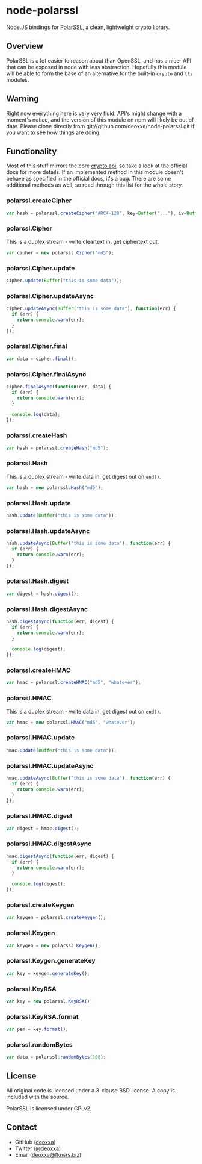 node-polarssl
=============

Node.JS bindings for [PolarSSL](https://polarssl.org/), a clean, lightweight
crypto library.

Overview
--------

PolarSSL is a lot easier to reason about than OpenSSL, and has a nicer API that
can be exposed in node with less abstraction. Hopefully this module will be able
to form the base of an alternative for the built-in `crypto` and `tls` modules.

Warning
-------

Right now everything here is very very fluid. API's might change with a moment's
notice, and the version of this module on npm will likely be out of date. Please
clone directly from git://github.com/deoxxa/node-polarssl.git if you want to see
how things are doing.

Functionality
-------------

Most of this stuff mirrors the core [crypto api](http://nodejs.org/docs/latest/api/crypto.html),
so take a look at the official docs for more details. If an implemented method
in this module doesn't behave as specified in the official docs, it's a bug.
There are some additional methods as well, so read through this list for the
whole story.

### polarssl.createCipher

```js
var hash = polarssl.createCipher("ARC4-128", key=Buffer("..."), iv=Buffer("..."), mode=0);
```

### polarssl.Cipher

This is a duplex stream - write cleartext in, get ciphertext out.

```js
var cipher = new polarssl.Cipher("md5");
```

### polarssl.Cipher.update

```js
cipher.update(Buffer("this is some data"));
```

### polarssl.Cipher.updateAsync

```js
cipher.updateAsync(Buffer("this is some data"), function(err) {
  if (err) {
    return console.warn(err);
  }
});
```

### polarssl.Cipher.final

```js
var data = cipher.final();
```

### polarssl.Cipher.finalAsync

```js
cipher.finalAsync(function(err, data) {
  if (err) {
    return console.warn(err);
  }

  console.log(data);
});
```

### polarssl.createHash

```js
var hash = polarssl.createHash("md5");
```

### polarssl.Hash

This is a duplex stream - write data in, get digest out on `end()`.

```js
var hash = new polarssl.Hash("md5");
```

### polarssl.Hash.update

```js
hash.update(Buffer("this is some data"));
```

### polarssl.Hash.updateAsync

```js
hash.updateAsync(Buffer("this is some data"), function(err) {
  if (err) {
    return console.warn(err);
  }
});
```

### polarssl.Hash.digest

```js
var digest = hash.digest();
```

### polarssl.Hash.digestAsync

```js
hash.digestAsync(function(err, digest) {
  if (err) {
    return console.warn(err);
  }

  console.log(digest);
});
```

### polarssl.createHMAC

```js
var hmac = polarssl.createHMAC("md5", "whatever");
```

### polarssl.HMAC

This is a duplex stream - write data in, get digest out on `end()`.

```js
var hmac = new polarssl.HMAC("md5", "whatever");
```

### polarssl.HMAC.update

```js
hmac.update(Buffer("this is some data"));
```

### polarssl.HMAC.updateAsync

```js
hmac.updateAsync(Buffer("this is some data"), function(err) {
  if (err) {
    return console.warn(err);
  }
});
```

### polarssl.HMAC.digest

```js
var digest = hmac.digest();
```

### polarssl.HMAC.digestAsync

```js
hmac.digestAsync(function(err, digest) {
  if (err) {
    return console.warn(err);
  }

  console.log(digest);
});
```

### polarssl.createKeygen

```js
var keygen = polarssl.createKeygen();
```

### polarssl.Keygen

```js
var keygen = new polarssl.Keygen();
```

### polarssl.Keygen.generateKey

```js
var key = keygen.generateKey();
```

### polarssl.KeyRSA

```js
var key = new polarssl.KeyRSA();
```

### polarssl.KeyRSA.format

```js
var pem = key.format();
```

### polarssl.randomBytes

```js
var data = polarssl.randomBytes(100);
```

License
-------

All original code is licensed under a 3-clause BSD license. A copy is included
with the source.

PolarSSL is licensed under GPLv2.

Contact
-------

* GitHub ([deoxxa](http://github.com/deoxxa))
* Twitter ([@deoxxa](http://twitter.com/deoxxa))
* Email ([deoxxa@fknsrs.biz](mailto:deoxxa@fknsrs.biz))
